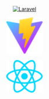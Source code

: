 <p align="center"><a href="https://laravel.com" target="_blank"><img src="https://raw.githubusercontent.com/laravel/art/master/logo-lockup/5%20SVG/2%20CMYK/1%20Full%20Color/laravel-logolockup-cmyk-red.svg" width="400" alt="Laravel"></a></p>
<p align="center"><a href="https://vitejs.dev/" target="_blank"><img src="react\public\vite.svg" width="100" alt="Vite"></a></p>
<p align="center"><a href="https://react.dev/" target="_blank"><img src="react\src\assets\react.svg" width="100" alt="React"></a></p>
